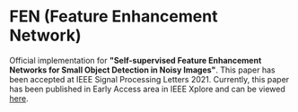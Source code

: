 # FEN (Feature Enhancement Network)
Official implementation for **"Self-supervised Feature Enhancement Networks for Small Object Detection in Noisy Images"**.
This paper has been accepted at IEEE Signal Processing Letters 2021.
Currently, this paper has been published in Early Access area in IEEE Xplore and can be viewed [here](https://ieeexplore.ieee.org/document/9432743).
